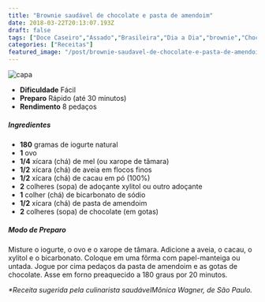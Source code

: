 ```yaml
---
title: "Brownie saudável de chocolate e pasta de amendoim"
date: 2018-03-22T20:13:07.193Z
draft: false
tags: ["Doce Caseiro","Assado","Brasileira","Dia a Dia","brownie","Chocolate","pasta de amendoim","Receitas","Receitas com chocolate","Receitas rápidas","Receitas simples e fáceis"]
categories: ["Receitas"]
featured_image: "/post/brownie-saudavel-de-chocolate-e-pasta-de-amendoim.ff08b2a1.jpeg"
---
```


![capa](/post/brownie-saudavel-de-chocolate-e-pasta-de-amendoim.ff08b2a1.jpeg)

*   **Dificuldade** Fácil
*   **Preparo** Rápido (até 30 minutos)
*   **Rendimento** 8 pedaços

##### Ingredientes

*   **180** gramas de iogurte natural
*   **1** ovo
*   **1/4** xícara (chá) de mel (ou xarope de tâmara)
*   **1/2** xícara (chá) de aveia em flocos finos
*   **1/2** xícara (chá) de cacau em pó (100%)
*   **2** colheres (sopa) de adoçante xylitol ou outro adoçante
*   **1** colher (chá) de bicarbonato de sódio
*   **1/2** xícara (chá) de pasta de amendoim
*   **2** colheres (sopa) de chocolate (em gotas)

##### Modo de Preparo

Misture o iogurte, o ovo e o xarope de tâmara. Adicione a aveia, o cacau, o xylitol e o bicarbonato. Coloque em uma fôrma com papel-manteiga ou untada. Jogue por cima pedaços da pasta de amendoim e as gotas de chocolate. Asse em forno preaquecido a 180 graus por 20 minutos.

_*Receita sugerida pela culinarista saudávelMônica Wagner, de São Paulo._

